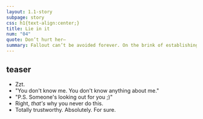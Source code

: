 ```yaml
---
layout: 1.1-story
subpage: story
css: h1{text-align:center;}
title: Lie in it
num: "04"
quote: Don’t hurt her—
summary: Fallout can’t be avoided forever. On the brink of establishing new camaraderie, Joce incurs another crisis.
---
```

## teaser
- Zzt. <!--vidya gaem-->
- "You don't know me. You don't know anything about me." <!--J @G-->
- "P.S. Someone's looking out for you ;)"
- Right, *that's* why you never do this. <!--J rolls to interact-->
- Totally trustworthy. Absolutely. For sure. <!--basically the rest-->